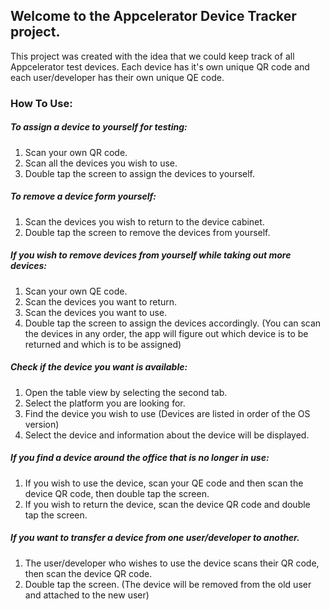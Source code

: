 ## Welcome to the Appcelerator Device Tracker project.

This project was created with the idea that we could keep track of all Appcelerator test devices.
Each device has it's own unique QR code and each user/developer has their own unique QE code.

### How To Use:

##### To assign a device to yourself for testing:
1. Scan your own QR code.
2. Scan all the devices you wish to use.
3. Double tap the screen to assign the devices to yourself.

##### To remove a device form yourself:
1. Scan the devices you wish to return to the device cabinet.
2. Double tap the screen to remove the devices from yourself.

##### If you wish to remove devices from yourself while taking out more devices:
1. Scan your own QE code.
2. Scan the devices you want to return.
3. Scan the devices you want to use.
4. Double tap the screen to assign the devices accordingly.
(You can scan the devices in any order, the app will figure out which device is to be returned and which is to be assigned)

##### Check if the device you want is available:
1. Open the table view by selecting the second tab.
2. Select the platform you are looking for.
3. Find the device you wish to use (Devices are listed in order of the OS version)
4. Select the device and information about the device will be displayed.

##### If you find a device around the office that is no longer in use:
1. If you wish to use the device, scan your QE code and then scan the device QR code, then double tap the screen.
2. If you wish to return the device, scan the device QR code and double tap the screen.

##### If you want to transfer a device from one user/developer to another.
1. The user/developer who wishes to use the device scans their QR code, then scan the device QR code.
2. Double tap the screen.
(The device will be removed from the old user and attached to the new user)
